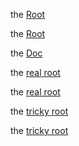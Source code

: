 the [Root](/README.md)

the [Root](../README.md)

the [Doc](/doc)

the [real root](/)

the [real root](../)

the [tricky root](/../../)

the [tricky root](../../../)
